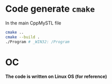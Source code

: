 # Code generate **`cmake`**

In the main CppMySTL file  

```bash
cmake ..
cmake --build .
./Program # _WIN32: /Program
```

# OC
**The code is written on Linux OS (for reference)**
